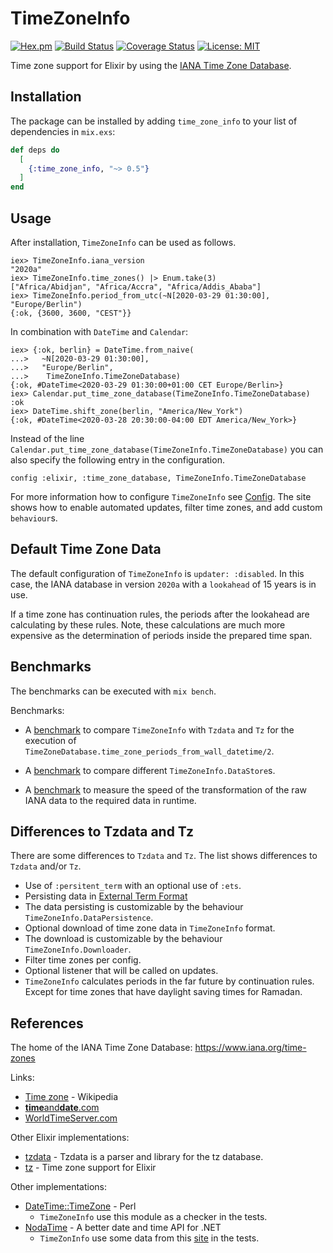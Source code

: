 # TimeZoneInfo
[![Hex.pm](https://img.shields.io/hexpm/v/time_zone_info.svg)](https://hex.pm/packages/time_zone_info)
[![Build Status](https://travis-ci.org/hrzndhrn/time_zone_info.svg?branch=master)](https://travis-ci.org/hrzndhrn/time_zone_info)
[![Coverage Status](https://coveralls.io/repos/github/hrzndhrn/time_zone_info/badge.svg)](https://coveralls.io/github/hrzndhrn/time_zone_info)
[![License: MIT](https://img.shields.io/badge/License-MIT-yellow.svg)](https://opensource.org/licenses/MIT)

Time zone support for Elixir by using the
[IANA Time Zone Database](https://www.iana.org/time-zones).

## Installation

The package can be installed by adding `time_zone_info` to your list of
dependencies in `mix.exs`:

```elixir
def deps do
  [
    {:time_zone_info, "~> 0.5"}
  ]
end
```

## Usage

After installation, `TimeZoneInfo` can be used as follows.
```
iex> TimeZoneInfo.iana_version
"2020a"
iex> TimeZoneInfo.time_zones() |> Enum.take(3)
["Africa/Abidjan", "Africa/Accra", "Africa/Addis_Ababa"]
iex> TimeZoneInfo.period_from_utc(~N[2020-03-29 01:30:00], "Europe/Berlin")
{:ok, {3600, 3600, "CEST"}}
```

In combination with `DateTime` and `Calendar`:
```
iex> {:ok, berlin} = DateTime.from_naive(
...>   ~N[2020-03-29 01:30:00],
...>   "Europe/Berlin",
...>    TimeZoneInfo.TimeZoneDatabase)
{:ok, #DateTime<2020-03-29 01:30:00+01:00 CET Europe/Berlin>}
iex> Calendar.put_time_zone_database(TimeZoneInfo.TimeZoneDatabase)
:ok
iex> DateTime.shift_zone(berlin, "America/New_York")
{:ok, #DateTime<2020-03-28 20:30:00-04:00 EDT America/New_York>}
```

Instead of the line
`Calendar.put_time_zone_database(TimeZoneInfo.TimeZoneDatabase)` you can also
specify the following entry in the configuration.
```
config :elixir, :time_zone_database, TimeZoneInfo.TimeZoneDatabase
```

For more information how to configure `TimeZoneInfo` see
[Config](https://hexdocs.pm/time_zone_info/config.html). The site shows how to
enable automated updates, filter time zones, and add custom `behaviour`s.

## Default Time Zone Data

The default configuration of `TimeZoneInfo` is `updater: :disabled`. In this
case, the IANA database in version `2020a` with a `lookahead` of 15 years is in
use.

If a time zone has continuation rules, the periods after the lookahead are
calculating by these rules. Note, these calculations are much more expensive as
the determination of periods inside the prepared time span.

## Benchmarks

The benchmarks can be executed with `mix bench`.

Benchmarks:
+ A [benchmark](https://github.com/hrzndhrn/time_zone_info/blob/master/bench/time_zone_database_bench.md)
  to compare `TimeZoneInfo` with `Tzdata` and `Tz`
  for the execution of `TimeZoneDatabase.time_zone_periods_from_wall_datetime/2`.

+ A [benchmark](https://github.com/hrzndhrn/time_zone_info/blob/master/bench/stores_bench.md)
  to compare different `TimeZoneInfo.DataStore`s.

+ A [benchmark](https://github.com/hrzndhrn/time_zone_info/blob/master/bench/transform_bench.md)
  to measure the speed of the transformation
  of the raw IANA data to the required data in runtime.

## Differences to Tzdata and Tz

There are some differences to `Tzdata` and `Tz`. The list shows differences to
`Tzdata` and/or `Tz`.

- Use of `:persitent_term` with an optional use of `:ets`.
- Persisting data in
  [External Term Format](http://erlang.org/doc/apps/erts/erl_ext_dist.html)
- The data persisting is customizable by the behaviour
  `TimeZoneInfo.DataPersistence`.
- Optional download of time zone data in `TimeZoneInfo` format.
- The download is customizable by the behaviour `TimeZoneInfo.Downloader`.
- Filter time zones per config.
- Optional listener that will be called on updates.
- `TimeZoneInfo` calculates periods in the far future by continuation rules.
  Except for time zones that have daylight saving times for Ramadan.

## References

The home of the IANA Time Zone Database: https://www.iana.org/time-zones

Links:
- [Time zone](https://en.wikipedia.org/wiki/Time_zone) - Wikipedia
- [**time**and**date**.com](https://www.timeanddate.com/)
- [WorldTimeServer.com](https://www.worldtimeserver.com/)

Other Elixir implementations:
- [tzdata](https://github.com/lau/tzdata) - Tzdata is a parser and library for
  the tz database.
- [tz](https://github.com/mathieuprog/tz) - Time zone support for Elixir

Other implementations:
- [DateTime::TimeZone](https://github.com/houseabsolute/DateTime-TimeZone) - Perl
  - `TimeZoneInfo` use this module as a checker in the tests.
- [NodaTime](https://nodatime.org/) - A better date and time API for .NET
  - `TimeZonInfo` use some data from this
    [site](https://nodatime.org/tzvalidate/generate?version=2019c) in the tests.
